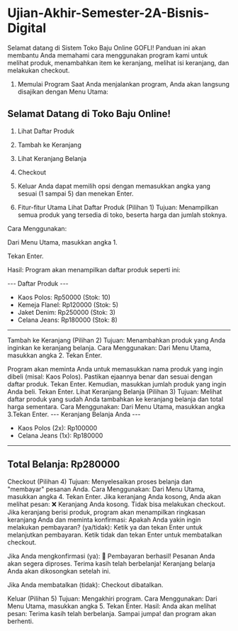 # Ujian-Akhir-Semester-2A-Bisnis-Digital

Selamat datang di Sistem Toko Baju Online GOFLI! Panduan ini akan membantu Anda memahami cara menggunakan program kami untuk melihat produk, menambahkan item ke keranjang, melihat isi keranjang, dan melakukan checkout.

1. Memulai Program
Saat Anda menjalankan program, Anda akan langsung disajikan dengan Menu Utama:

Selamat Datang di Toko Baju Online!
-----------------------------------
1. Lihat Daftar Produk
2. Tambah ke Keranjang
3. Lihat Keranjang Belanja
4. Checkout
5. Keluar
Anda dapat memilih opsi dengan memasukkan angka yang sesuai (1 sampai 5) dan menekan Enter.

2. Fitur-fitur Utama
Lihat Daftar Produk (Pilihan 1)
Tujuan: Menampilkan semua produk yang tersedia di toko, beserta harga dan jumlah stoknya.

Cara Menggunakan:

Dari Menu Utama, masukkan angka 1.

Tekan Enter.

Hasil: Program akan menampilkan daftar produk seperti ini:

--- Daftar Produk ---
- Kaos Polos: Rp50000 (Stok: 10)
- Kemeja Flanel: Rp120000 (Stok: 5)
- Jaket Denim: Rp250000 (Stok: 3)
- Celana Jeans: Rp180000 (Stok: 8)
---------------------
Tambah ke Keranjang (Pilihan 2)
Tujuan: Menambahkan produk yang Anda inginkan ke keranjang belanja.
Cara Menggunakan:
Dari Menu Utama, masukkan angka 2. Tekan Enter.

Program akan meminta Anda untuk memasukkan nama produk yang ingin dibeli (misal: Kaos Polos). Pastikan ejaannya benar dan sesuai dengan daftar produk. Tekan Enter. Kemudian, masukkan jumlah produk yang ingin Anda beli. Tekan Enter.
Lihat Keranjang Belanja (Pilihan 3)
Tujuan: Melihat daftar produk yang sudah Anda tambahkan ke keranjang belanja dan total harga sementara.
Cara Menggunakan:
Dari Menu Utama, masukkan angka 3.Tekan Enter.
--- Keranjang Belanja Anda ---

- Kaos Polos (2x): Rp100000
- Celana Jeans (1x): Rp180000
------------------------------
Total Belanja: Rp280000
------------------------------

Checkout (Pilihan 4)
Tujuan: Menyelesaikan proses belanja dan "membayar" pesanan Anda.
Cara Menggunakan:
Dari Menu Utama, masukkan angka 4. Tekan Enter.
Jika keranjang Anda kosong, Anda akan melihat pesan: ❌ Keranjang Anda kosong. Tidak bisa melakukan checkout.
Jika keranjang berisi produk, program akan menampilkan ringkasan keranjang Anda dan meminta konfirmasi: Apakah Anda yakin ingin melakukan pembayaran? (ya/tidak): 
Ketik ya dan tekan Enter untuk melanjutkan pembayaran. 
Ketik tidak dan tekan Enter untuk membatalkan checkout.

Jika Anda mengkonfirmasi (ya):
🎉 Pembayaran berhasil!
Pesanan Anda akan segera diproses. Terima kasih telah berbelanja!
Keranjang belanja Anda akan dikosongkan setelah ini.

Jika Anda membatalkan (tidak): Checkout dibatalkan.

Keluar (Pilihan 5)
Tujuan: Mengakhiri program.
Cara Menggunakan:
Dari Menu Utama, masukkan angka 5. Tekan Enter.
Hasil: Anda akan melihat pesan: Terima kasih telah berbelanja. Sampai jumpa! dan program akan berhenti.

